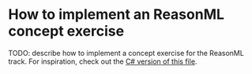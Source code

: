 # How to implement an ReasonML concept exercise

TODO: describe how to implement a concept exercise for the ReasonML track. For inspiration, check out the [C# version of this file][csharp-implementing].

[csharp-implementing]: ../../csharp/reference/implementing-a-concept-exercise.md
